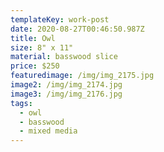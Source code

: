 ```yaml
---
templateKey: work-post
date: 2020-08-27T00:46:50.987Z
title: Owl
size: 8" x 11"
material: basswood slice
price: $250
featuredimage: /img/img_2175.jpg
image2: /img/img_2174.jpg
image3: /img/img_2176.jpg
tags:
  - owl
  - basswood
  - mixed media
---
```


